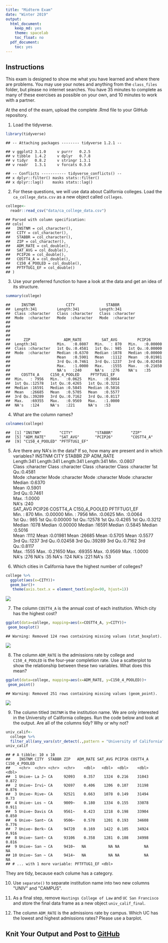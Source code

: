```yaml
---
title: "Midterm Exam"
date: "Winter 2019"
output:
  html_document:
    keep_md: yes
    theme: spacelab
    toc_float: no
  pdf_document:
    toc: yes
---
```


## Instructions
This exam is designed to show me what you have learned and where there are problems. You may use your notes and anything from the `class_files` folder, but please no internet searches. You have 35 minutes to complete as many of these exercises as possible on your own, and 10 minutes to work with a partner.  

At the end of the exam, upload the complete .Rmd file to your GitHub repository.  

1. Load the tidyverse.

```r
library(tidyverse)
```

```
## -- Attaching packages -------- tidyverse 1.2.1 --
```

```
## v ggplot2 3.1.0     v purrr   0.2.5
## v tibble  1.4.2     v dplyr   0.7.8
## v tidyr   0.8.2     v stringr 1.3.1
## v readr   1.3.1     v forcats 0.3.0
```

```
## -- Conflicts ----------- tidyverse_conflicts() --
## x dplyr::filter() masks stats::filter()
## x dplyr::lag()    masks stats::lag()
```


2. For these questions, we will use data about California colleges. Load the `ca_college_data.csv` as a new object called `colleges`.

```r
college<-
  readr::read_csv("data/ca_college_data.csv")
```

```
## Parsed with column specification:
## cols(
##   INSTNM = col_character(),
##   CITY = col_character(),
##   STABBR = col_character(),
##   ZIP = col_character(),
##   ADM_RATE = col_double(),
##   SAT_AVG = col_double(),
##   PCIP26 = col_double(),
##   COSTT4_A = col_double(),
##   C150_4_POOLED = col_double(),
##   PFTFTUG1_EF = col_double()
## )
```


3. Use your preferred function to have a look at the data and get an idea of its structure.

```r
summary(college)
```

```
##     INSTNM              CITY              STABBR         
##  Length:341         Length:341         Length:341        
##  Class :character   Class :character   Class :character  
##  Mode  :character   Mode  :character   Mode  :character  
##                                                          
##                                                          
##                                                          
##                                                          
##      ZIP               ADM_RATE         SAT_AVG         PCIP26       
##  Length:341         Min.   :0.0807   Min.   : 870   Min.   :0.00000  
##  Class :character   1st Qu.:0.4581   1st Qu.: 985   1st Qu.:0.00000  
##  Mode  :character   Median :0.6370   Median :1078   Median :0.00000  
##                     Mean   :0.5901   Mean   :1112   Mean   :0.01981  
##                     3rd Qu.:0.7461   3rd Qu.:1237   3rd Qu.:0.02458  
##                     Max.   :1.0000   Max.   :1555   Max.   :0.21650  
##                     NA's   :240      NA's   :276    NA's   :35       
##     COSTT4_A     C150_4_POOLED     PFTFTUG1_EF    
##  Min.   : 7956   Min.   :0.0625   Min.   :0.0064  
##  1st Qu.:12578   1st Qu.:0.4265   1st Qu.:0.3212  
##  Median :16591   Median :0.5845   Median :0.5016  
##  Mean   :26685   Mean   :0.5705   Mean   :0.5577  
##  3rd Qu.:39289   3rd Qu.:0.7162   3rd Qu.:0.8117  
##  Max.   :69355   Max.   :0.9569   Max.   :1.0000  
##  NA's   :124     NA's   :221      NA's   :53
```


4. What are the column names?

```r
colnames(college)
```

```
##  [1] "INSTNM"        "CITY"          "STABBR"        "ZIP"          
##  [5] "ADM_RATE"      "SAT_AVG"       "PCIP26"        "COSTT4_A"     
##  [9] "C150_4_POOLED" "PFTFTUG1_EF"
```


5. Are there any NA's in the data? If so, how many are present and in which variables?
INSTNM              CITY              STABBR              ZIP               ADM_RATE     
 Length:341         Length:341         Length:341         Length:341         Min.   :0.0807  
 Class :character   Class :character   Class :character   Class :character   1st Qu.:0.4581  
 Mode  :character   Mode  :character   Mode  :character   Mode  :character   Median :0.6370  
                                                                             Mean   :0.5901  
                                                                             3rd Qu.:0.7461  
                                                                             Max.   :1.0000  
                                                                             NA's   :240     
    SAT_AVG         PCIP26           COSTT4_A     C150_4_POOLED     PFTFTUG1_EF    
 Min.   : 870   Min.   :0.00000   Min.   : 7956   Min.   :0.0625   Min.   :0.0064  
 1st Qu.: 985   1st Qu.:0.00000   1st Qu.:12578   1st Qu.:0.4265   1st Qu.:0.3212  
 Median :1078   Median :0.00000   Median :16591   Median :0.5845   Median :0.5016  
 Mean   :1112   Mean   :0.01981   Mean   :26685   Mean   :0.5705   Mean   :0.5577  
 3rd Qu.:1237   3rd Qu.:0.02458   3rd Qu.:39289   3rd Qu.:0.7162   3rd Qu.:0.8117  
 Max.   :1555   Max.   :0.21650   Max.   :69355   Max.   :0.9569   Max.   :1.0000  
 NA's   :276    NA's   :35        NA's   :124     NA's   :221      NA's   :53      


6. Which cities in California have the highest number of colleges?

```r
college %>% 
  ggplot(aes(x=CITY))+
  geom_bar()+
   theme(axis.text.x = element_text(angle=90, hjust=1))
```

![](midterm_exam_files/figure-html/unnamed-chunk-5-1.png)<!-- -->


7. The column `COSTT4_A` is the annual cost of each institution. Which city has the highest cost?


```r
ggplot(data=college, mapping=aes(x=COSTT4_A, y=CITY))+
 geom_boxplot()
```

```
## Warning: Removed 124 rows containing missing values (stat_boxplot).
```

![](midterm_exam_files/figure-html/unnamed-chunk-6-1.png)<!-- -->


8. The column `ADM_RATE` is the admissions rate by college and `C150_4_POOLED` is the four-year completion rate. Use a scatterplot to show the relationship between these two variables. What does this mean?

```r
ggplot(data=college, mapping=aes(x=ADM_RATE, y=C150_4_POOLED))+
 geom_point()
```

```
## Warning: Removed 251 rows containing missing values (geom_point).
```

![](midterm_exam_files/figure-html/unnamed-chunk-7-1.png)<!-- -->

9. The column titled `INSTNM` is the institution name. We are only interested in the University of California colleges. Run the code below and look at the output. Are all of the columns tidy? Why or why not?

```r
univ_calif<-
  college %>%
  filter_all(any_vars(str_detect(.,pattern = "University of California")))
univ_calif
```

```
## # A tibble: 10 x 10
##    INSTNM CITY  STABBR ZIP   ADM_RATE SAT_AVG PCIP26 COSTT4_A C150_4_POOLED
##    <chr>  <chr> <chr>  <chr>    <dbl>   <dbl>  <dbl>    <dbl>         <dbl>
##  1 Unive~ La J~ CA     92093    0.357    1324  0.216    31043         0.872
##  2 Unive~ Irvi~ CA     92697    0.406    1206  0.107    31198         0.876
##  3 Unive~ Rive~ CA     92521    0.663    1078  0.149    31494         0.73 
##  4 Unive~ Los ~ CA     9009~    0.180    1334  0.155    33078         0.911
##  5 Unive~ Davis CA     9561~    0.423    1218  0.198    33904         0.850
##  6 Unive~ Sant~ CA     9506~    0.578    1201  0.193    34608         0.776
##  7 Unive~ Berk~ CA     94720    0.169    1422  0.105    34924         0.916
##  8 Unive~ Sant~ CA     93106    0.358    1281  0.108    34998         0.816
##  9 Unive~ San ~ CA     9410~   NA          NA NA           NA        NA    
## 10 Unive~ San ~ CA     9414~   NA          NA NA           NA        NA    
## # ... with 1 more variable: PFTFTUG1_EF <dbl>
```
They are tidy, because each colume has a category.


10. Use `separate()` to separate institution name into two new columns "UNIV" and "CAMPUS".


11. As a final step, remove `Hastings College of Law` and `UC San Francisco` and store the final data frame as a new object `univ_calif_final`.


12. The column `ADM_RATE` is the admissions rate by campus. Which UC has the lowest and highest admissions rates? Please use a barplot.


## Knit Your Output and Post to [GitHub](https://github.com/FRS417-DataScienceBiologists)
